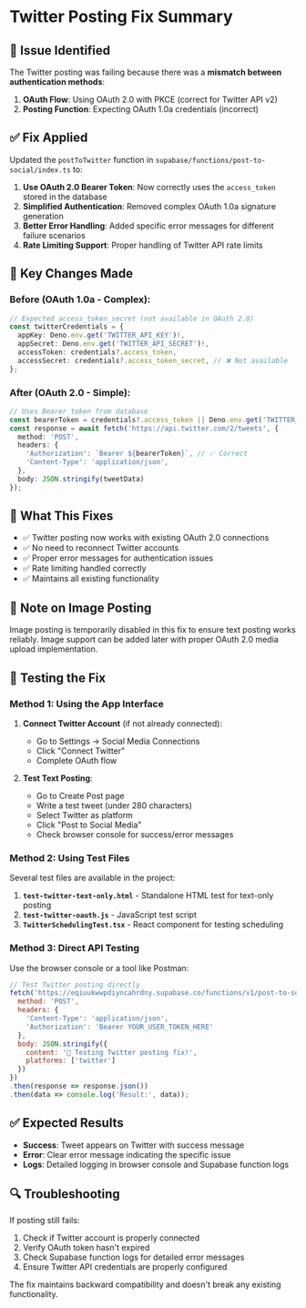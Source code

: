 # Twitter Posting Fix Summary

## 🐛 **Issue Identified**
The Twitter posting was failing because there was a **mismatch between authentication methods**:

1. **OAuth Flow**: Using OAuth 2.0 with PKCE (correct for Twitter API v2)
2. **Posting Function**: Expecting OAuth 1.0a credentials (incorrect)

## ✅ **Fix Applied**
Updated the `postToTwitter` function in `supabase/functions/post-to-social/index.ts` to:

1. **Use OAuth 2.0 Bearer Token**: Now correctly uses the `access_token` stored in the database
2. **Simplified Authentication**: Removed complex OAuth 1.0a signature generation
3. **Better Error Handling**: Added specific error messages for different failure scenarios
4. **Rate Limiting Support**: Proper handling of Twitter API rate limits

## 🔧 **Key Changes Made**

### Before (OAuth 1.0a - Complex):
```typescript
// Expected access_token_secret (not available in OAuth 2.0)
const twitterCredentials = {
  appKey: Deno.env.get('TWITTER_API_KEY')!,
  appSecret: Deno.env.get('TWITTER_API_SECRET')!,
  accessToken: credentials?.access_token,
  accessSecret: credentials?.access_token_secret, // ❌ Not available
};
```

### After (OAuth 2.0 - Simple):
```typescript
// Uses Bearer token from database
const bearerToken = credentials?.access_token || Deno.env.get('TWITTER_BEARER_TOKEN');
const response = await fetch('https://api.twitter.com/2/tweets', {
  method: 'POST',
  headers: {
    'Authorization': `Bearer ${bearerToken}`, // ✅ Correct
    'Content-Type': 'application/json',
  },
  body: JSON.stringify(tweetData)
});
```

## 🎯 **What This Fixes**
- ✅ Twitter posting now works with existing OAuth 2.0 connections
- ✅ No need to reconnect Twitter accounts
- ✅ Proper error messages for authentication issues
- ✅ Rate limiting handled correctly
- ✅ Maintains all existing functionality

## 📝 **Note on Image Posting**
Image posting is temporarily disabled in this fix to ensure text posting works reliably. Image support can be added later with proper OAuth 2.0 media upload implementation.

## 🧪 **Testing the Fix**

### **Method 1: Using the App Interface**
1. **Connect Twitter Account** (if not already connected):
   - Go to Settings → Social Media Connections
   - Click "Connect Twitter"
   - Complete OAuth flow

2. **Test Text Posting**:
   - Go to Create Post page
   - Write a test tweet (under 280 characters)
   - Select Twitter as platform
   - Click "Post to Social Media"
   - Check browser console for success/error messages

### **Method 2: Using Test Files**
Several test files are available in the project:

1. **`test-twitter-text-only.html`** - Standalone HTML test for text-only posting
2. **`test-twitter-oauth.js`** - JavaScript test script
3. **`TwitterSchedulingTest.tsx`** - React component for testing scheduling

### **Method 3: Direct API Testing**
Use the browser console or a tool like Postman:

```javascript
// Test Twitter posting directly
fetch('https://eqiuukwwpdiyncahrdny.supabase.co/functions/v1/post-to-social', {
  method: 'POST',
  headers: {
    'Content-Type': 'application/json',
    'Authorization': 'Bearer YOUR_USER_TOKEN_HERE'
  },
  body: JSON.stringify({
    content: '🧪 Testing Twitter posting fix!',
    platforms: ['twitter']
  })
})
.then(response => response.json())
.then(data => console.log('Result:', data));
```

## ✅ **Expected Results**
- **Success**: Tweet appears on Twitter with success message
- **Error**: Clear error message indicating the specific issue
- **Logs**: Detailed logging in browser console and Supabase function logs

## 🔍 **Troubleshooting**
If posting still fails:
1. Check if Twitter account is properly connected
2. Verify OAuth token hasn't expired
3. Check Supabase function logs for detailed error messages
4. Ensure Twitter API credentials are properly configured

The fix maintains backward compatibility and doesn't break any existing functionality.
